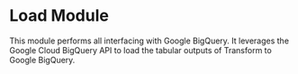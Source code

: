 # Load Module

This module performs all interfacing with Google BigQuery. It leverages the Google Cloud BigQuery API to load the tabular outputs of Transform to Google BigQuery. 